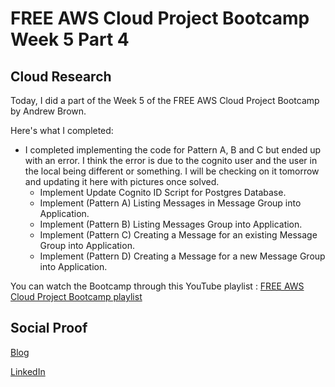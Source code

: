 # FREE AWS Cloud Project Bootcamp Week 5 Part 4

## Cloud Research

Today, I did a part of the Week 5 of the FREE AWS Cloud Project Bootcamp by Andrew Brown.

Here's what I completed:
- I completed implementing the code for Pattern A, B and C but ended up with an error. I think the error is due to the cognito user and the user in the local being different or something. I will be checking on it tomorrow and updating it here with pictures once solved.
    - Implement Update Cognito ID Script for Postgres Database.
    - Implement (Pattern A) Listing Messages in Message Group into Application.
    - Implement (Pattern B) Listing Messages Group into Application.
    - Implement (Pattern C) Creating a Message for an existing Message Group into Application.
    - Implement (Pattern D) Creating a Message for a new Message Group into Application.


You can watch the Bootcamp through this YouTube playlist : [FREE AWS Cloud Project Bootcamp playlist](https://youtube.com/playlist?list=PLBfufR7vyJJ7k25byhRXJldB5AiwgNnWv)


## Social Proof

[Blog](https://dev.to/aaditunni/free-aws-cloud-project-bootcamp-week-5-part-4-53ai)

[LinkedIn](https://www.linkedin.com/posts/aaditunni_100daysofcloud-aws-cloud-activity-7045167611881435136-n3x_?utm_source=share&utm_medium=member_desktop)